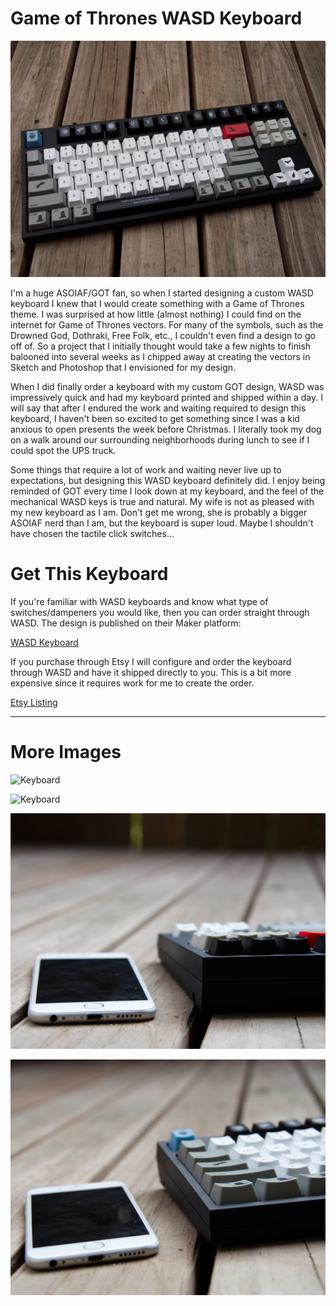 # Game of Thrones WASD Keyboard

![Keyboard](/images/got-keyboard.jpeg)

I'm a huge ASOIAF/GOT fan, so when I started designing a custom WASD keyboard I knew that I would create something with a Game of Thrones theme. I was surprised at how little (almost nothing) I could find on the internet for Game of Thrones vectors. For many of the symbols, such as the Drowned God, Dothraki, Free Folk, etc., I couldn't even find a design to go off of. So a project that I initially thought would take a few nights to finish balooned into several weeks as I chipped away at creating the vectors in Sketch and Photoshop that I envisioned for my design.

When I did finally order a keyboard with my custom GOT design, WASD was impressively quick and had my keyboard printed and shipped within a day. I will say that after I endured the work and waiting required to design this keyboard, I haven't been so excited to get something since I was a kid anxious to open presents the week before Christmas. I literally took my dog on a walk around our surrounding neighborhoods during lunch to see if I could spot the UPS truck.

Some things that require a lot of work and waiting never live up to expectations, but designing this WASD keyboard definitely did. I enjoy being reminded of GOT every time I look down at my keyboard, and the feel of the mechanical WASD keys is true and natural. My wife is not as pleased with my new keyboard as I am. Don't get me wrong, she is probably a bigger ASOIAF nerd than I am, but the keyboard is super loud. Maybe I shouldn't have chosen the tactile click switches...

# Get This Keyboard

If you're familiar with WASD keyboards and know what type of switches/dampeners you would like, then you can order straight through WASD. The design is published on their Maker platform:

[WASD Keyboard](http://www.wasdkeyboards.com/index.php/products/make/wasd-v2-104-key-game-of-thrones-custom-mechanical-keyboard.html)

If you purchase through Etsy I will configure and order the keyboard through WASD and have it shipped directly to you. This is a bit more expensive since it requires work for me to create the order.

[Etsy Listing](https://www.etsy.com/listing/554724107/game-of-thrones-keyboard)

---

# More Images

![Keyboard](/images/got-keyboard-top.jpg)

![Keyboard](/images/got-keyboard-usb.jpg)

![Keyboard](/images/got-keyboard-height-back.jpg)

![Keyboard](/images/got-keyboard-height-front.jpg)

